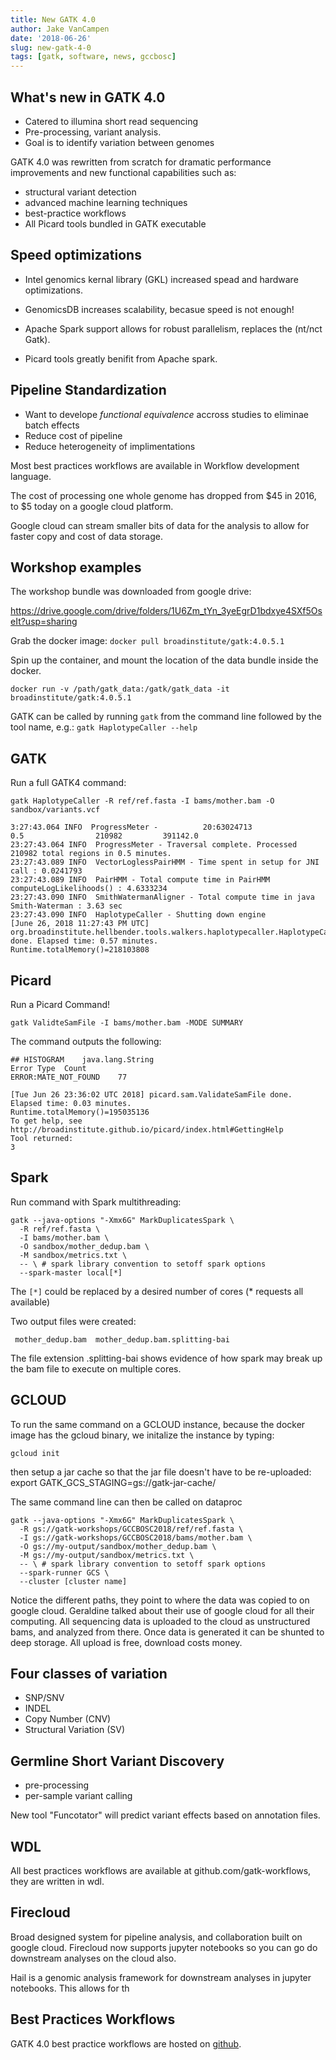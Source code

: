 ```yaml
---
title: New GATK 4.0
author: Jake VanCampen
date: '2018-06-26'
slug: new-gatk-4-0
tags: [gatk, software, news, gccbosc]
---
```



## What's new in GATK 4.0 

  - Catered to illumina short read sequencing
  - Pre-processing, variant analysis. 
  - Goal is to identify variation between genomes 

GATK 4.0 was rewritten from scratch for dramatic performance improvements and new functional capabilities such as: 

  - structural variant detection
  - advanced machine learning techniques
  - best-practice workflows
  - All Picard tools bundled in GATK executable
  
## Speed optimizations

  - Intel genomics kernal library (GKL) increased spead and hardware optimizations. 
  
  - GenomicsDB increases scalability, becasue speed is not enough!
  - Apache Spark support allows for robust parallelism, replaces the (nt/nct Gatk). 
  
  - Picard tools greatly benifit from Apache spark. 
  
##  Pipeline Standardization 
  
- Want to develope *functional equivalence* accross studies to eliminae batch effects
- Reduce cost of pipeline 
- Reduce heterogeneity of implimentations 

Most best practices workflows are available in Workflow development language. 

The cost of processing one whole genome has dropped from $45 in 2016, to $5 today on a google cloud platform. 

Google cloud can stream smaller bits of data for the analysis to allow for faster copy and cost of data storage. 




## Workshop examples

The workshop bundle was downloaded from google drive: 

https://drive.google.com/drive/folders/1U6Zm_tYn_3yeEgrD1bdxye4SXf5OseIt?usp=sharing

Grab the docker image: 
`docker pull broadinstitute/gatk:4.0.5.1` 

Spin up the container, and mount the location of the data bundle inside the docker.

`docker run -v /path/gatk_data:/gatk/gatk_data -it broadinstitute/gatk:4.0.5.1` 


GATK can be called by running `gatk` from the command line followed by the tool name, e.g.: `gatk HaplotypeCaller --help`

## GATK

Run a full GATK4 command:

`gatk HaplotypeCaller -R ref/ref.fasta -I bams/mother.bam -O sandbox/variants.vcf`


```
3:27:43.064 INFO  ProgressMeter -          20:63024713              0.5                210982         391142.0
23:27:43.064 INFO  ProgressMeter - Traversal complete. Processed 210982 total regions in 0.5 minutes.
23:27:43.089 INFO  VectorLoglessPairHMM - Time spent in setup for JNI call : 0.0241793
23:27:43.089 INFO  PairHMM - Total compute time in PairHMM computeLogLikelihoods() : 4.6333234
23:27:43.090 INFO  SmithWatermanAligner - Total compute time in java Smith-Waterman : 3.63 sec
23:27:43.090 INFO  HaplotypeCaller - Shutting down engine
[June 26, 2018 11:27:43 PM UTC] org.broadinstitute.hellbender.tools.walkers.haplotypecaller.HaplotypeCaller done. Elapsed time: 0.57 minutes.
Runtime.totalMemory()=218103808
```


## Picard

Run a Picard Command! 

`gatk ValidteSamFile -I bams/mother.bam -MODE SUMMARY`

The command outputs the following: 

```
## HISTOGRAM	java.lang.String
Error Type	Count
ERROR:MATE_NOT_FOUND	77

[Tue Jun 26 23:36:02 UTC 2018] picard.sam.ValidateSamFile done. Elapsed time: 0.03 minutes.
Runtime.totalMemory()=195035136
To get help, see http://broadinstitute.github.io/picard/index.html#GettingHelp
Tool returned:
3
```


## Spark

Run command with Spark multithreading: 

```
gatk --java-options "-Xmx6G" MarkDuplicatesSpark \
  -R ref/ref.fasta \
  -I bams/mother.bam \
  -O sandbox/mother_dedup.bam \
  -M sandbox/metrics.txt \
  -- \ # spark library convention to setoff spark options
  --spark-master local[*]
```

The `[*]` could be replaced by a desired number of cores (* requests all available) 

Two output files were created: 

```
 mother_dedup.bam  mother_dedup.bam.splitting-bai 
```

The file extension .splitting-bai shows evidence of how spark may break up the bam file to execute on multiple cores.


## GCLOUD 

To run the same command on a GCLOUD instance, because the docker image has the gcloud binary, we initalize the instance by typing: 

`gcloud init` 

then setup a jar cache so that the jar file doesn't have to be re-uploaded:
export GATK_GCS_STAGING=gs://gatk-jar-cache/ 


The same command line can then be called on dataproc 

```
gatk --java-options "-Xmx6G" MarkDuplicatesSpark \
  -R gs://gatk-workshops/GCCBOSC2018/ref/ref.fasta \
  -I gs://gatk-workshops/GCCBOSC2018/bams/mother.bam \
  -O gs://my-output/sandbox/mother_dedup.bam \
  -M gs://my-output/sandbox/metrics.txt \
  -- \ # spark library convention to setoff spark options
  --spark-runner GCS \
  --cluster [cluster name]
```

Notice the different paths, they point to where the data was copied to on google cloud. 
Geraldine talked about their use of google cloud for all their computing. All sequencing data is uploaded to the cloud as unstructured bams, and analyzed from there. Once data is generated it can be shunted to deep storage. All upload is free, download costs money.


## Four classes of variation 

  - SNP/SNV
  - INDEL 
  - Copy Number (CNV)
  - Structural Variation (SV) 
  
  
## Germline Short Variant Discovery 

  - pre-processing
  - per-sample variant calling

New tool "Funcotator" will predict variant effects based on annotation files. 


## WDL 

All best practices workflows are available at github.com/gatk-workflows, they are written in wdl. 

## Firecloud 

Broad designed system for pipeline analysis, and collaboration built on google cloud. Firecloud now supports jupyter notebooks so you can go do downstream analyses on the cloud also. 

Hail is a genomic analysis framework for downstream analyses in jupyter notebooks. This allows for th


## Best Practices Workflows 

GATK 4.0 best practice workflows are hosted on [github](https://github.com/gatk-workflows/). 











